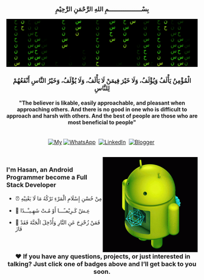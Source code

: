 <p>
  <h3 align="center"><b>بِسْــــــــــــــــــمِ اللهِ الرَّحْمَنِ الرَّحِيْمِ</b></h3>
</p>

[![Hasan in Matrix](https://raw.githubusercontent.com/CreatorB/creatorb/main/creatorbe-hasanbasri-matrix.gif)](https://www.youtube.com/c/HasanBasriCreatorbe)
<!-- <div>
<img src="https://raw.githubusercontent.com/CreatorB/creatorb/main/creatorbe-hasanbasri-matrix.gif" width="1084" height="150"/>
</div> -->

<p>
  <h3 align="center"><b>الْمُؤْمِنُ يَأْلَفُ وَيُؤْلَفُ، وَلَا خَيْرَ فِيمَنْ لَا يَأْلَفُ، وَلَا يُؤْلَفُ، وَخَيْرُ النَّاسِ أَنْفَعُهُمْ لِلنَّاسِ</b></h3>
</p>

<p>
  <h4 align="center">"The believer is likable, easily approachable, and pleasant when approaching others. And there is no good in one who is difficult to approach and harsh with others. <b>And the best of people are those who are most beneficial to people</b>"</h4>
</p>

<p align="center">
<br>
<a href="https://creatorb.github.io/" target="_blank"><img alt="My" src="https://img.shields.io/website?style=for-the-badge&up_message=Portfolio&url=https%3A%2F%2Fcreatorb.github.io%2F"></a>
<a href="https://wa.me/6285156081434" target="_blank"><img src="https://img.shields.io/badge/WhatsApp-25D366?style=for-the-badge&logo=whatsapp&logoColor=white" alt="WhatsApp" /></a>&nbsp;
<a href="https://www.linkedin.com/in/creatorbe/" target="_blank"><img src="https://img.shields.io/badge/linkedin-%230077B5.svg?&style=for-the-badge&logo=linkedin&logoColor=white" alt="LinkedIn" /></a>&nbsp;
<a href="https://situbondoprogrammer.blogspot.com/" target="_blank"><img src="https://img.shields.io/badge/Blogger-FF5722?style=for-the-badge&logo=blogger&logoColor=white" alt="Blogger" /></a>&nbsp;
</p>

<br>

<img align="right" height="250px" alt="android developer" src="https://raw.githubusercontent.com/CreatorB/creatorb/main/creatorbe-android-recovery.gif" />

### I'm Hasan, an Android Programmer become a Full Stack Developer

- ⏰ مِنْ حُسْنِ إِسْلَامِ الْمَرْءِ تَرْكُهُ مَا لَا يَعْنِيْهِ

- 🌱 عِـشْ كَـرِيْمـًـــا أَوْ مُـتْ شَهِـيـْــدًا

- 🥅 فَمَنْ زُحْزِحَ عَنِ النَّارِ وَأُدْخِلَ الْجَنَّةَ فَقَدْ فَازَ

<br>

<div align="center">
<h3 align="center">&nbsp;❤️&nbsp;If you have any questions, projects, or just interested in talking? Just click one of badges above and I’ll get back to you soon.</h3>
